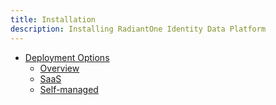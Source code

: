 ```yaml
---
title: Installation
description: Installing RadiantOne Identity Data Platform
---
```


- [Deployment Options](#)
  - [Overview](deployment-options.md)
  - [SaaS](../../../eoc/latest/getting-started/overview/)
  - [Self-managed](self-managed.md)
  

